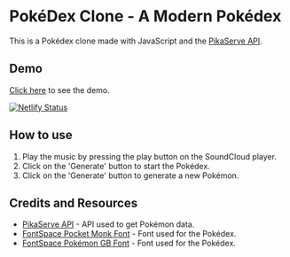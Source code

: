 # PokéDex Clone - A Modern Pokédex

This is a Pokédex clone made with JavaScript and the [PikaServe API](https://purukitto.github.io/PikaServe/).

## Demo
[Click here](https://gemafawell-pokedex-clone.netlify.app/) to see the demo.  
  
[![Netlify Status](https://api.netlify.com/api/v1/badges/609886d4-da75-48c5-9266-c553534a3866/deploy-status)](https://app.netlify.com/sites/gemafawell-pokedex-clone/deploys)

## How to use
1. Play the music by pressing the play button on the SoundCloud player.
2. Click on the 'Generate' button to start the Pokédex.
3. Click on the 'Generate' button to generate a new Pokémon.

## Credits and Resources
- [PikaServe API](https://purukitto.github.io/PikaServe/) - API used to get Pokémon data.
- [FontSpace Pocket Monk Font](https://www.fontspace.com/pocket-monk-font-f23540) - Font used for the Pokédex.
- [FontSpace Pokémon GB Font](https://www.fontspace.com/pokemon-gb-font-f9621) - Font used for the Pokédex.
